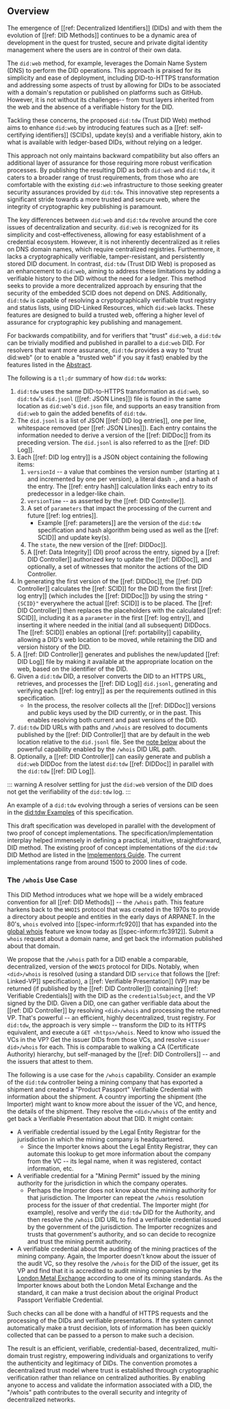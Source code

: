 ## Overview

The emergence of [[ref: Decentralized Identifiers]] (DIDs) and with them the
evolution of [[ref: DID Methods]] continues to be a dynamic area of
development in the quest for trusted, secure and private digital identity
management where the users are in control of their own data.

The `did:web` method, for example, leverages the Domain Name System (DNS) to
perform the DID operations. This approach is praised for its simplicity and
ease of deployment, including DID-to-HTTPS transformation and addressing
some aspects of trust by allowing for DIDs to be associated with a domain's
reputation or published on platforms such as GitHub. However, it is not
without its challenges--
from trust layers inherited from the web and the absence of a verifiable
history for the DID.

Tackling these concerns, the proposed `did:tdw` (Trust DID Web)
method aims to enhance `did:web` by introducing features such
as a [[ref: self-certifying identifiers]] (SCIDs), update key(s)
and a verifiable history, akin to what is available with ledger-based DIDs,
without relying on a ledger.

This approach not only maintains backward compatibility but also offers an
additional layer of assurance for those requiring more robust verification
processes. By publishing the resulting DID as both `did:web` and `did:tdw`, it
caters to a broader range of trust requirements, from those who are comfortable
with the existing `did:web` infrastructure to those seeking greater security
assurances provided by `did:tdw`. This innovative step represents a significant
stride towards a more trusted and secure web, where the integrity of
cryptographic key publishing is paramount.

The key differences between `did:web` and `did:tdw` revolve around the core
issues of decentralization and security. `did:web` is recognized for its
simplicity and cost-effectiveness, allowing for easy establishment of a
credential ecosystem. However, it is not inherently decentralized as it relies
on DNS domain names, which require centralized registries. Furthermore, it lacks a
cryptographically verifiable, tamper-resistant, and persistently stored DID
document. In contrast, `did:tdw` (Trust DID Web) is proposed as an enhancement
to `did:web`, aiming to address these limitations by adding a verifiable history
to the DID without the need for a ledger. This method seeks to provide a more
decentralized approach by ensuring that the security of the embedded
SCID does not depend on DNS. Additionally, `did:tdw` is
capable of resolving a cryptographically verifiable trust registry and status
lists, using DID-Linked Resources, which `did:web` lacks. These features are
designed to build a trusted web, offering a higher level of assurance for
cryptographic key publishing and management.

For backwards compatibility, and for verifiers that "trust" `did:web`, a
`did:tdw` can be trivially modified and published in parallel to a `did:web`
DID. For resolvers that want more assurance, `did:tdw` provides a way to "trust
did:web" (or to enable a "trusted web" if you say it fast) enabled by the
features listed in the [Abstract](#abstract).

The following is a `tl;dr` summary of how `did:tdw` works:

1. `did:tdw` uses the same DID-to-HTTPS transformation as `did:web`, so
   `did:tdw`'s  `did.jsonl` ([[ref: JSON Lines]]) file is found in the same
   location as `did:web`'s `did.json` file, and supports an easy transition
   from `did:web` to gain the added benefits of `did:tdw`.
2. The `did.jsonl` is a list of JSON [[ref: DID log entries]], one per line,
   whitespace removed (per [[ref: JSON Lines]]). Each entry contains the
   information needed to derive a version of the [[ref: DIDDoc]] from its preceding
   version. The `did.jsonl` is also referred to as the [[ref: DID Log]].
3. Each [[ref: DID log entry]] is a JSON object containing the following items:
    1. `versionId` -- a value that combines the version number
       (starting at `1` and incremented by one per version), a literal dash
       `-`, and a hash of the entry. The [[ref: entry hash]] calculation links each entry
       to its predecessor in a ledger-like chain.
    2. `versionTime` -- as asserted by the [[ref: DID Controller]].
    3. A set of `parameters` that impact the processing of the current and
      future [[ref: log entries]].
        - Example [[ref: parameters]] are the version of the `did:tdw` specification and
        hash algorithm being used as well as the [[ref: SCID]] and update key(s).
    4. The `state`, the new version of the [[ref: DIDDoc]].
    5. A [[ref: Data Integrity]] (DI) proof across the entry, signed by a [[ref:
      DID Controller]] authorized key to update the [[ref: DIDDoc]], and optionally,
      a set of witnesses that monitor the actions of the DID Controller.
4. In generating the first version of the [[ref: DIDDoc]], the [[ref: DID
  Controller]] calculates the [[ref: SCID]] for the DID from the first [[ref:
  log entry]] (which includes the [[ref: DIDDoc]]) by using the string
  `"{SCID}"` everywhere the actual [[ref: SCID]] is to be placed. The [[ref: DID
  Controller]] then replaces the placeholders with the calculated [[ref: SCID]],
  including it as a `parameter` in the first [[ref: log entry]], and inserting
  it where needed in the initial (and all subsequent) DIDDocs. The [[ref: SCID]]
  enables an optional [[ref: portability]] capability, allowing a DID's web
  location to be moved, while retaining the DID and version history of the DID.
5. A [[ref: DID Controller]] generates and publishes the new/updated [[ref: DID Log]] file by making it
  available at the appropriate location on the web, based on the identifier of the
  DID.
6. Given a `did:tdw` DID, a resolver converts the DID to an HTTPS URL,
  retrieves, and processes the [[ref: DID Log]] `did.jsonl`, generating and verifying
  each [[ref: log entry]] as per the requirements outlined in this specification.
    - In the process, the resolver collects all the [[ref: DIDDoc]] versions and public
      keys used by the DID currently, or in the past. This enables
      resolving both current and past versions of the DID.
7. `did:tdw` DID URLs with paths and `/whois` are resolved to documents
  published by the [[ref: DID Controller]] that are by default in the web location relative to the
  `did.jsonl` file. See the [note below](#the-whois-use-case) about the
   powerful capability enabled by the `/whois` DID URL path.
8. Optionally, a [[ref: DID Controller]] can easily generate and publish a `did:web` DIDDoc
  from the latest `did:tdw` [[ref: DIDDoc]] in parallel with the `did:tdw` [[ref: DID Log]].

  ::: warning
    A resolver settling for just the `did:web` version of the DID does not get the
    verifiability of the `did:tdw` log.
  :::

An example of a `did:tdw` evolving through a series of versions can be seen in
the [did:tdw Examples](#didtdw-example) of this specification.

This draft specification was developed in parallel with the development of two
proof of concept implementations. The specification/implementation interplay
helped immensely in defining a practical, intuitive, straightforward, DID
method. The existing proof of concept implementations of the `did:tdw` DID
Method are listed in the [Implementors Guide](#Implementations). The current
implementations range from around 1500 to 2000 lines of code.

### The `/whois` Use Case

This DID Method introduces what we hope will be a widely embraced convention for
all [[ref: DID Methods]] -- the `/whois` path. This feature harkens back to the `WHOIS`
protocol that was created in the 1970s to provide a directory about people and
entities in the early days of ARPANET. In the 80's, `whois` evolved into
[[spec-inform:rfc920]] that has expanded into the [global
whois](https://en.wikipedia.org/wiki/WHOIS) feature we know today as
[[spec-inform:rfc3912]]. Submit a `whois` request about a domain name, and get
back the information published about that domain.

We propose that the `/whois` path for a DID enable a comparable, decentralized,
version of the `WHOIS` protocol for DIDs. Notably, when `<did>/whois` is
resolved (using a standard DID `service` that follows the [[ref: Linked-VP]]
specification), a [[ref: Verifiable Presentation]] (VP) may be returned (if
published by the [[ref: DID Controller]]) containing [[ref: Verifiable Credentials]] with
the DID as the `credentialSubject`, and the VP signed by the DID. Given a DID,
one can gather verifiable data about the [[ref: DID Controller]] by resolving
`<did>/whois` and processing the returned VP. That's powerful -- an efficient,
highly decentralized, trust registry. For `did:tdw`, the approach is very simple
-- transform the DID to its HTTPS equivalent, and execute a `GET <https>/whois`.
Need to know who issued the VCs in the VP? Get the issuer DIDs from those VCs,
and resolve `<issuer did>/whois` for each. This is comparable to walking a CA
(Certificate Authority) hierarchy, but self-managed by the [[ref: DID Controllers]] --
and the issuers that attest to them.

The following is a use case for the `/whois` capability. Consider an example of
the `did:tdw` controller being a mining company that has exported a shipment and
created a "Product Passport" Verifiable Credential with information about the
shipment. A country importing the shipment (the Importer) might want to know
more about the issuer of the VC, and hence, the details of the shipment. They
resolve the `<did>/whois` of the entity and get back a Verifiable Presentation
about that DID. It might contain:

- A verifiable credential issued by the Legal Entity Registrar for the
  jurisdiction in which the mining company is headquartered.
  - Since the Importer knows about the Legal Entity Registrar, they can automate
    this lookup to get more information about the company from the VC -- its
    legal name, when it was registered, contact information, etc.
- A verifiable credential for a "Mining Permit" issued by the mining authority
  for the jurisdiction in which the company operates.
  - Perhaps the Importer does not know about the mining authority for that
    jurisdiction. The Importer can repeat the `/whois` resolution process for
    the issuer of _that_ credential. The Importer might (for example), resolve
    and verify the `did:tdw` DID for the Authority, and then resolve the
    `/whois` DID URL to find a verifiable credential issued by the government of
    the jurisdiction. The Importer recognizes and trusts that government's
    authority, and so can decide to recognize and trust the mining permit
    authority.
- A verifiable credential about the auditing of the mining practices of the
  mining company. Again, the Importer doesn't know about the issuer of the audit
  VC, so they resolve the `/whois` for the DID of the issuer, get its VP and
  find that it is accredited to audit mining companies by the [London Metal
  Exchange](https://www.lme.com/en/) according to one of its mining standards.
  As the Importer knows about both the London Metal Exchange and the standard,
  it can make a trust decision about the original Product Passport Verifiable
  Credential.

Such checks can all be done with a handful of HTTPS requests and the processing
of the DIDs and verifiable presentations. If the system cannot automatically
make a trust decision, lots of information has been quickly collected that can
be passed to a person to make such a decision.

The result is an efficient, verifiable, credential-based, decentralized,
multi-domain trust registry, empowering individuals and organizations to verify
the authenticity and legitimacy of DIDs. The convention promotes a decentralized
trust model where trust is established through cryptographic verification rather
than reliance on centralized authorities. By enabling anyone to access and
validate the information associated with a DID, the "/whois" path contributes to
the overall security and integrity of decentralized networks.

